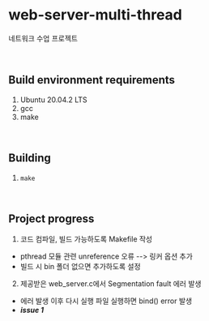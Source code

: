 # web-server-multi-thread
네트워크 수업 프로젝트 

&nbsp;

## Build environment requirements
1. Ubuntu 20.04.2 LTS
2. gcc
3. make

&nbsp;

## Building
1. `make`

&nbsp;

## Project progress
1. 코드 컴파일, 빌드 가능하도록 Makefile 작성
  - pthread 모듈 관련 unreference 오류 --> 링커 옵션 추가
  - 빌드 시 bin 폴더 없으면 추가하도록 설정
2. 제공받은 web_server.c에서 Segmentation fault 에러 발생
  - 에러 발생 이후 다시 실행 파일 실행하면 bind() error 발생
  - ***issue 1***